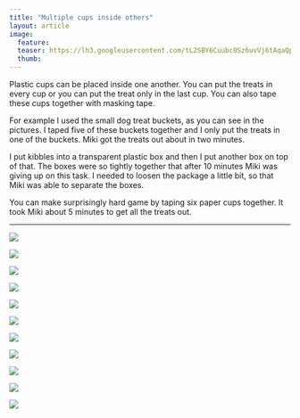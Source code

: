 ```yaml
---
title: "Multiple cups inside others"
layout: article
image:
  feature:
  teaser: https://lh3.googleusercontent.com/tL2SBY6Cuubc0Sz6uvVj6tAqaQp0A8hzrLD4zfX5OeI=w245
  thumb:
---
```


Plastic cups can be placed inside one another. You can put the treats in every cup or you can put the treat only in the last cup. You can also tape these cups together with masking tape.

For example I used the small dog treat buckets, as you can see in the pictures. I taped five of these buckets together and I only put the treats in one of the buckets. Miki got the treats out about in two minutes.

I put kibbles into a transparent plastic box and then I put another box on top of that. The boxes were so tightly together that after 10 minutes Miki was giving up on this task. I needed to loosen the package a little bit, so that Miki was able to separate the boxes.

You can make surprisingly hard game by taping six paper cups together. It took Miki about 5 minutes to get all the treats out.

---

[![](https://lh3.googleusercontent.com/p19iLoKC4eG9Xh0j9cFJiF4dLEbYShreMIdfSCEQc0E=w800)](https://lh3.googleusercontent.com/p19iLoKC4eG9Xh0j9cFJiF4dLEbYShreMIdfSCEQc0E=s0)

[![](https://lh3.googleusercontent.com/m_BmDOuA-VX51C3lQ2hHfSP4Btu1QZ8i048GzehU5Xc=w800)](https://lh3.googleusercontent.com/m_BmDOuA-VX51C3lQ2hHfSP4Btu1QZ8i048GzehU5Xc=s0)

[![](https://lh3.googleusercontent.com/lIkiViKsYUqNQ8LTFtxOomsiMSw8OsALNafHddE6EN4=w800)](https://lh3.googleusercontent.com/lIkiViKsYUqNQ8LTFtxOomsiMSw8OsALNafHddE6EN4=s0)

[![](https://lh3.googleusercontent.com/AZoa487LuBzeUQo0d85eIfKPppvlz82YAy1CRHgfoQI=w800)](https://lh3.googleusercontent.com/AZoa487LuBzeUQo0d85eIfKPppvlz82YAy1CRHgfoQI=s0)

[![](https://lh3.googleusercontent.com/FuTq4SwbmDD4B51bYNyfLSgXtqawvbkA351tu3H5n6o=w800)](https://lh3.googleusercontent.com/FuTq4SwbmDD4B51bYNyfLSgXtqawvbkA351tu3H5n6o=s0)

[![](https://lh3.googleusercontent.com/_UnlamL186uARWFo_WTNMqKvgq2NmtEaRcNSfQaW3nM=w800)](https://lh3.googleusercontent.com/_UnlamL186uARWFo_WTNMqKvgq2NmtEaRcNSfQaW3nM=s0)

[![](https://lh3.googleusercontent.com/tCcGIIyT3d74w4Wwe2_G3pW1VQdvW17vOghSTQYuVU7lqPFZ_g7THAw5FSmj-ZeW-6jDoKVaTW1XSffXzREMKxjM78lGxTcYcMbK_q3j2Yv_zuvPgZFZUYrcqm-NMqyVbffpXtNJE50EfkZa9LMZKjGTnk3EdAqt2lgQ5fHqTV4cJ7fFOHc2gEhI3flq-BY1ir9Tqyi88CdODy_iDkmyLGhh8nakHQv_ZbhaTE4TL_rLFBsRhjXqUtcCZNxPjndyumyJejmCz5jYJvGHHnCMl-yrr26t5NbXIg5y9wlLVNPNq0tI-ZO7Vgye8nyR6WQfx4mgEzrnbwt3gBzz70XgF9D8LhBgYs210sti-ILLf1El8088Lxj27HKf2W5BwgIzCL3VImBaggZQ1yxSAtC5B6IiY6VMmpRlov6qLOaHMrbQbCHqE7PmDyepNn1gPfu1p8y3iZ-gXeuqHmLh49VZ6Zqf3G76wNNoWQoKSEC3jyDJcBYS66QHhJU1TcAGxL9HHWx0JmOIfo70cZOs1zGnshbXpGrHh9QaWYk0XUyWlRc=w800)](https://lh3.googleusercontent.com/tCcGIIyT3d74w4Wwe2_G3pW1VQdvW17vOghSTQYuVU7lqPFZ_g7THAw5FSmj-ZeW-6jDoKVaTW1XSffXzREMKxjM78lGxTcYcMbK_q3j2Yv_zuvPgZFZUYrcqm-NMqyVbffpXtNJE50EfkZa9LMZKjGTnk3EdAqt2lgQ5fHqTV4cJ7fFOHc2gEhI3flq-BY1ir9Tqyi88CdODy_iDkmyLGhh8nakHQv_ZbhaTE4TL_rLFBsRhjXqUtcCZNxPjndyumyJejmCz5jYJvGHHnCMl-yrr26t5NbXIg5y9wlLVNPNq0tI-ZO7Vgye8nyR6WQfx4mgEzrnbwt3gBzz70XgF9D8LhBgYs210sti-ILLf1El8088Lxj27HKf2W5BwgIzCL3VImBaggZQ1yxSAtC5B6IiY6VMmpRlov6qLOaHMrbQbCHqE7PmDyepNn1gPfu1p8y3iZ-gXeuqHmLh49VZ6Zqf3G76wNNoWQoKSEC3jyDJcBYS66QHhJU1TcAGxL9HHWx0JmOIfo70cZOs1zGnshbXpGrHh9QaWYk0XUyWlRc=s0)

[![](https://lh3.googleusercontent.com/5dU92kCZeqpm4Bglmv3VA7c-CYPIr5hkk1HLznPg-0J01pVHjB-WSHD45eRhpYZtlWqwinxUkCzybnJkHHxg0nQb0gOba_KvSD04HaXwa7gw8NBdQTOSwwdu6W1W_kYbaGUdzqU84CuK_hkvJjJRGP3cEaPxC6wsnCxnylNnlIdxAKPu1RonbzSfYw5Qfc4ACvBJx2xrdkubaM7fuK4ChZE0FslVl_Mxodyj0EEA4dh-7dOWLKv01hb1cxzdmfDlHp8pMUSD4WoiSC4FxzSPRrxgOXxHxLUMTzA5Av8Eg1ehx_FuOncm7L4JufGntGBYPFVOHDVGg42BSbLLYW1n9OaVc9np6_pmcCPfCYjNb-zENr8F2RPRQC9oGXWmSYLha94-2OJMhjXcNcu4TbkocUKRqsmnHgwsHZMY71qVQb-MfSEESFD6fsqFHRDQOm_CrFK2vyLGEDTl4o1SvZ3CXHihC83RYzrfmnWUwY4TDJKA6C59c3LXRi5PG9kw0U4taeJf14QBvhpV62kVxPQfAtkAkZyBOpisUFzE7AicHCw=w800)](https://lh3.googleusercontent.com/5dU92kCZeqpm4Bglmv3VA7c-CYPIr5hkk1HLznPg-0J01pVHjB-WSHD45eRhpYZtlWqwinxUkCzybnJkHHxg0nQb0gOba_KvSD04HaXwa7gw8NBdQTOSwwdu6W1W_kYbaGUdzqU84CuK_hkvJjJRGP3cEaPxC6wsnCxnylNnlIdxAKPu1RonbzSfYw5Qfc4ACvBJx2xrdkubaM7fuK4ChZE0FslVl_Mxodyj0EEA4dh-7dOWLKv01hb1cxzdmfDlHp8pMUSD4WoiSC4FxzSPRrxgOXxHxLUMTzA5Av8Eg1ehx_FuOncm7L4JufGntGBYPFVOHDVGg42BSbLLYW1n9OaVc9np6_pmcCPfCYjNb-zENr8F2RPRQC9oGXWmSYLha94-2OJMhjXcNcu4TbkocUKRqsmnHgwsHZMY71qVQb-MfSEESFD6fsqFHRDQOm_CrFK2vyLGEDTl4o1SvZ3CXHihC83RYzrfmnWUwY4TDJKA6C59c3LXRi5PG9kw0U4taeJf14QBvhpV62kVxPQfAtkAkZyBOpisUFzE7AicHCw=s0)

[![](https://lh3.googleusercontent.com/ffIOTsdAnrPbl0kM52bt56J3vlInn-dy9SvvbeDLCOhSEVQPlHJ2Wkm_qbNAsEcjmTFWomcstliMsyDXtHOJUu3zjGldDi3wK4uIB10v-qr_N4MqVFCxCmYguH406sh_uvsB_FlKb57w8fTriveoeDaNZc2V0XJncrI9NpUerL5a6UAP32CGOtdZu9_YnXeh7a7lu0Xeqq7bI05vwKaLDveHSzpaMM4ehzvDFmrhUtt8hpmx4tiqDqnevGKGJ3vdcEgv5Cphf4sBAqByAVAUQkEzCZTOK4WB44vQNiyIZdyxHfQx1a64joCoC4OfP-l-hWV5mbjBhS7NlqYUU3sDBDb8bk_V24mCp9Q5ZEtJcNuDduMG2mMG2fjLYLXbQa_fh-95t_2m_xZChofM4WRZ1Rbqz9Pgje7C3ePecoydgYSzVUZEA2BW1NMFNLZiAyRNsHElw8kEaGquToUtVsmYBtqqrn9H6wqq8lI0lWafa3mwcLKoFO8URPDoktrCzzmtNTOpd9M0LRJjTEMXEpXcFf9bzjdaZWtQSI0nMwTMedE=w800)](https://lh3.googleusercontent.com/ffIOTsdAnrPbl0kM52bt56J3vlInn-dy9SvvbeDLCOhSEVQPlHJ2Wkm_qbNAsEcjmTFWomcstliMsyDXtHOJUu3zjGldDi3wK4uIB10v-qr_N4MqVFCxCmYguH406sh_uvsB_FlKb57w8fTriveoeDaNZc2V0XJncrI9NpUerL5a6UAP32CGOtdZu9_YnXeh7a7lu0Xeqq7bI05vwKaLDveHSzpaMM4ehzvDFmrhUtt8hpmx4tiqDqnevGKGJ3vdcEgv5Cphf4sBAqByAVAUQkEzCZTOK4WB44vQNiyIZdyxHfQx1a64joCoC4OfP-l-hWV5mbjBhS7NlqYUU3sDBDb8bk_V24mCp9Q5ZEtJcNuDduMG2mMG2fjLYLXbQa_fh-95t_2m_xZChofM4WRZ1Rbqz9Pgje7C3ePecoydgYSzVUZEA2BW1NMFNLZiAyRNsHElw8kEaGquToUtVsmYBtqqrn9H6wqq8lI0lWafa3mwcLKoFO8URPDoktrCzzmtNTOpd9M0LRJjTEMXEpXcFf9bzjdaZWtQSI0nMwTMedE=s0)

[![](https://lh3.googleusercontent.com/YAE6i1OWTMDbqvoSCqdP8tCY2I5zvIIIcxh9Dus1n8K0oLdRDFRKKyv-yq4SP1KhEQ0LZMX0M0xkGajUCjzkZoXPWb4k05hJKGw3a6owe12IScsNTuot9HllCksiC97sQAGQRxS2GS8UJF0fKrlgYVAkkldOWaqmKNBv6umnMHgZ50KlDuKhIu_YayfLBI51B701ckpxTDnEPXbFQsOXc3QnZESMm-MExOhai7YXhLT2srj67k6wlUTH-kVioe3xvORJ07hukHEZIwL0UM_mQnLUAdNKRX0xITG6D1QcIY7q2sO4WVZK8-IZGI8bBL_6NATKZpohwiHMMtNLQi3ZiFInnWTwOMFevqyXRv4II5qcN8s5cWT1XaA-guI_6FxhVF6x5-Q8rFDPJCNOxAuninaq_uw-hAX54-oshs3Enep7LP3_Mlv75pY6wQs422TMQYLWwKgOmuD2tQ3qYKD5gP_-UTpn6UeqmkgK0KT5qnihJppGqc92Of98LN0bGFguIQhFRNGeNmGNC0ikg_RfdivAlMHreSO1hWYIYqTdjuo=w800)](https://lh3.googleusercontent.com/YAE6i1OWTMDbqvoSCqdP8tCY2I5zvIIIcxh9Dus1n8K0oLdRDFRKKyv-yq4SP1KhEQ0LZMX0M0xkGajUCjzkZoXPWb4k05hJKGw3a6owe12IScsNTuot9HllCksiC97sQAGQRxS2GS8UJF0fKrlgYVAkkldOWaqmKNBv6umnMHgZ50KlDuKhIu_YayfLBI51B701ckpxTDnEPXbFQsOXc3QnZESMm-MExOhai7YXhLT2srj67k6wlUTH-kVioe3xvORJ07hukHEZIwL0UM_mQnLUAdNKRX0xITG6D1QcIY7q2sO4WVZK8-IZGI8bBL_6NATKZpohwiHMMtNLQi3ZiFInnWTwOMFevqyXRv4II5qcN8s5cWT1XaA-guI_6FxhVF6x5-Q8rFDPJCNOxAuninaq_uw-hAX54-oshs3Enep7LP3_Mlv75pY6wQs422TMQYLWwKgOmuD2tQ3qYKD5gP_-UTpn6UeqmkgK0KT5qnihJppGqc92Of98LN0bGFguIQhFRNGeNmGNC0ikg_RfdivAlMHreSO1hWYIYqTdjuo=s0)

[![](https://lh3.googleusercontent.com/z-JAdbpz9h1RQ54eS3dF0dZGXVZMKRi_QOGzmTOd1hWMZORYrqwYwP4QPnVUAV2KVtQ0rzWjb6ZTI_NHJB9iTddsZg-cSAxN3CQi1yeZCvWlRbtSVAdrnePi-W9e6P4UrBKM7xllZ4s9AatDrVteDrF8DFp_JH8SO5BApfk4_kz6tOYHaI_PwOQogRSfmR0ZCiIzasP5sxZXtZ1iRlcxQnFjx4bdtEuMEODQb7I7UwWmz_fVEQVlfXqEMN8_M2PmZ0OaEcCxUBuCEmU2Y9Ijm89LPOSb1LuvCa_aKwYC7sGWpApBJCfsXH8wRRgXctSk4XzqKey8b2KtqbLyWczvLAS1kS_L6VOgeRCRQsVeMxVz1AttuTFAggXE_CDtNe4b5ewEj8HT6Ucg1Pdek-ERf9Qgx4AlZl_F5XN3ar1IN84pydtNUmT55DJ4ZS-wa3Gp6eCF4XBdWBZck_Q1fz_Z254csoVYl2fMtBk2gsnWB6RxZPybfdFeoiiKDPoGFd7aZpJGG9NwN4OpDqnOOUZAEQwMy07nXMKan_1-zlPiJYE=w800)](https://lh3.googleusercontent.com/z-JAdbpz9h1RQ54eS3dF0dZGXVZMKRi_QOGzmTOd1hWMZORYrqwYwP4QPnVUAV2KVtQ0rzWjb6ZTI_NHJB9iTddsZg-cSAxN3CQi1yeZCvWlRbtSVAdrnePi-W9e6P4UrBKM7xllZ4s9AatDrVteDrF8DFp_JH8SO5BApfk4_kz6tOYHaI_PwOQogRSfmR0ZCiIzasP5sxZXtZ1iRlcxQnFjx4bdtEuMEODQb7I7UwWmz_fVEQVlfXqEMN8_M2PmZ0OaEcCxUBuCEmU2Y9Ijm89LPOSb1LuvCa_aKwYC7sGWpApBJCfsXH8wRRgXctSk4XzqKey8b2KtqbLyWczvLAS1kS_L6VOgeRCRQsVeMxVz1AttuTFAggXE_CDtNe4b5ewEj8HT6Ucg1Pdek-ERf9Qgx4AlZl_F5XN3ar1IN84pydtNUmT55DJ4ZS-wa3Gp6eCF4XBdWBZck_Q1fz_Z254csoVYl2fMtBk2gsnWB6RxZPybfdFeoiiKDPoGFd7aZpJGG9NwN4OpDqnOOUZAEQwMy07nXMKan_1-zlPiJYE=s0)
